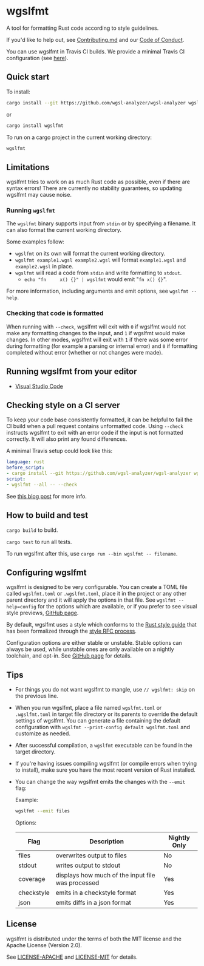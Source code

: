 # wgslfmt

<!--
[![linux](https://github.com/wgsl-analyzer/wgslfmt/actions/workflows/linux.yml/badge.svg?event=push)](https://github.com/wgsl-analyzer/wgslfmt/actions/workflows/linux.yml)
[![mac](https://github.com/wgsl-analyzer/wgslfmt/actions/workflows/mac.yml/badge.svg?event=push)](https://github.com/wgsl-analyzer/wgslfmt/actions/workflows/mac.yml)
[![windows](https://github.com/wgsl-analyzer/wgslfmt/actions/workflows/windows.yml/badge.svg?event=push)](https://github.com/wgsl-analyzer/wgslfmt/actions/workflows/windows.yml)
[![crates.io](https://img.shields.io/crates/v/wgslfmt-nightly.svg)](https://crates.io/crates/wgslfmt-nightly)
-->

A tool for formatting Rust code according to style guidelines.

If you'd like to help out, see [Contributing.md](Contributing.md) and our [Code of Conduct](CODE_OF_CONDUCT.md).

You can use wgslfmt in Travis CI builds. We provide a minimal Travis CI configuration (see [here](#checking-style-on-a-ci-server)).

## Quick start

To install:

```bash
cargo install --git https://github.com/wgsl-analyzer/wgsl-analyzer wgslfmt
```

or

```bash
cargo install wgslfmt
```

To run on a cargo project in the current working directory:

```bash
wgslfmt
```

## Limitations

wgslfmt tries to work on as much Rust code as possible, even if there are syntax errors!
There are currently no stability guarantees, so updating wgslfmt may cause noise.

### Running `wgslfmt`

The `wgslfmt` binary supports input from `stdin` or by specifying a filename.
It can also format the current working directory.

Some examples follow:

- `wgslfmt` on its own will format the current working directory.
- `wgslfmt example1.wgsl example2.wgsl` will format `example1.wgsl` and `example2.wgsl` in place.
- `wgslfmt` will read a code from `stdin` and write formatting to `stdout`.
  - `echo "fn     x() {}" | wgslfmt` would emit "`fn x() {}`".

For more information, including arguments and emit options, see `wgslfmt --help`.

### Checking that code is formatted

When running with `--check`, wgslfmt will exit with `0` if wgslfmt would not
make any formatting changes to the input, and `1` if wgslfmt would make changes.
In other modes, wgslfmt will exit with `1` if there was some error during
formatting (for example a parsing or internal error) and `0` if formatting
completed without error (whether or not changes were made).

## Running wgslfmt from your editor

- [Visual Studio Code](https://marketplace.visualstudio.com/items?itemName=wgsl-analyzer.wgsl-analyzer)

## Checking style on a CI server

To keep your code base consistently formatted, it can be helpful to fail the CI build
when a pull request contains unformatted code. Using `--check` instructs
wgslfmt to exit with an error code if the input is not formatted correctly.
It will also print any found differences.

A minimal Travis setup could look like this:

```yaml
language: rust
before_script:
- cargo install --git https://github.com/wgsl-analyzer/wgsl-analyzer wgslfmt
script:
- wgslfmt --all -- --check
```

See [this blog post](https://medium.com/@ag_dubs/enforcing-style-in-ci-for-rust-projects-18f6b09ec69d) for more info.

## How to build and test

`cargo build` to build.

`cargo test` to run all tests.

To run wgslfmt after this, use `cargo run --bin wgslfmt -- filename`.

## Configuring wgslfmt

wgslfmt is designed to be very configurable. You can create a TOML file called
`wgslfmt.toml` or `.wgslfmt.toml`, place it in the project or any other parent
directory and it will apply the options in that file. See `wgslfmt --help=config`
for the options which are available, or if you prefer to see visual style previews,
[GitHub page](https://wgsl-analyzer.github.io/wgslfmt).

By default, wgslfmt uses a style which conforms to the [Rust style guide][style
guide] that has been formalized through the [style RFC
process][fmt rfcs].

Configuration options are either stable or unstable. Stable options can always
be used, while unstable ones are only available on a nightly toolchain, and opt-in.
See [GitHub page](https://wgsl-analyzer.github.io/wgslfmt) for details.

## Tips

- For things you do not want wgslfmt to mangle, use `// wgslfmt: skip` on the previous line.

- When you run wgslfmt, place a file named `wgslfmt.toml` or `.wgslfmt.toml` in
  target file directory or its parents to override the default settings of
  wgslfmt. You can generate a file containing the default configuration with
  `wgslfmt --print-config default wgslfmt.toml` and customize as needed.

- After successful compilation, a `wgslfmt` executable can be found in the target directory.
- If you're having issues compiling wgslfmt (or compile errors when trying to
  install), make sure you have the most recent version of Rust installed.

- You can change the way wgslfmt emits the changes with the `--emit` flag:

  Example:

  ```bash
  wgslfmt --emit files
  ```

  Options:

  | Flag       | Description                                       | Nightly Only |
  | ---------- | ------------------------------------------------- | ------------ |
  | files      | overwrites output to files                        | No           |
  | stdout     | writes output to stdout                           | No           |
  | coverage   | displays how much of the input file was processed | Yes          |
  | checkstyle | emits in a checkstyle format                      | Yes          |
  | json       | emits diffs in a json format                      | Yes          |

## License

wgslfmt is distributed under the terms of both the MIT license and the Apache License (Version 2.0).

See [LICENSE-APACHE](LICENSE-APACHE) and [LICENSE-MIT](LICENSE-MIT) for details.

[fmt rfcs]: https://github.com/rust-dev-tools/fmt-rfcs
[style guide]: https://doc.rust-lang.org/nightly/style-guide/
